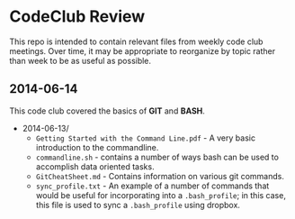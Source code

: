 # CodeClub Review

This repo is intended to contain relevant files from weekly code club meetings. Over time, it may be appropriate to reorganize by topic rather than week to be as useful as possible.

## 2014-06-14

This code club covered the basics of __GIT__ and __BASH__.

* 2014-06-13/
	* `Getting Started with the Command Line.pdf` - A very basic introduction to the commandline.
	* `commandline.sh` - contains a number of ways bash can be used to accomplish data oriented tasks.
	* `GitCheatSheet.md` - Contains information on various git commands.
	* `sync_profile.txt` - An example of a number of commands that would be useful for incorporating into a `.bash_profile`; in this case, this file is used to sync a `.bash_profile` using dropbox. 